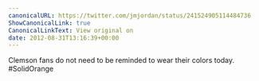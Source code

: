 ```yaml
---
canonicalURL: https://twitter.com/jmjordan/status/241524905114484736
ShowCanonicalLink: true
CanonicalLinkText: View original on
date: 2012-08-31T13:16:39+00:00
---
```

Clemson fans do not need to be reminded to wear their colors today. #SolidOrange